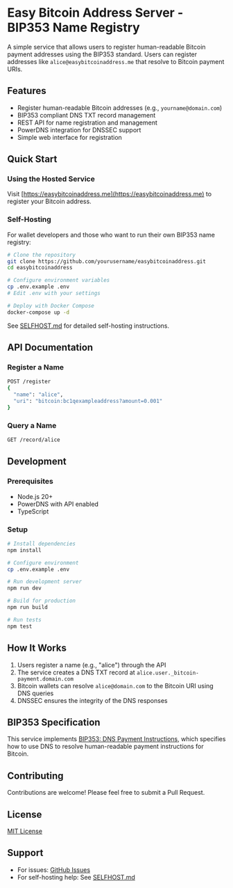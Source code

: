 # Easy Bitcoin Address Server - BIP353 Name Registry

A simple service that allows users to register human-readable Bitcoin payment addresses using the BIP353 standard. Users can register addresses like `alice@easybitcoinaddress.me` that resolve to Bitcoin payment URIs.

## Features

- Register human-readable Bitcoin addresses (e.g., `yourname@domain.com`)
- BIP353 compliant DNS TXT record management
- REST API for name registration and management
- PowerDNS integration for DNSSEC support
- Simple web interface for registration

## Quick Start

### Using the Hosted Service

Visit [https://easybitcoinaddress.me](https://easybitcoinaddress.me) to register your Bitcoin address.

### Self-Hosting

For wallet developers and those who want to run their own BIP353 name registry:

```bash
# Clone the repository
git clone https://github.com/yourusername/easybitcoinaddress.git
cd easybitcoinaddress

# Configure environment variables
cp .env.example .env
# Edit .env with your settings

# Deploy with Docker Compose
docker-compose up -d
```

See [SELFHOST.md](./SELFHOST.md) for detailed self-hosting instructions.

## API Documentation

### Register a Name

```bash
POST /register
{
  "name": "alice",
  "uri": "bitcoin:bc1qexampleaddress?amount=0.001"
}
```

### Query a Name

```bash
GET /record/alice
```


## Development

### Prerequisites

- Node.js 20+
- PowerDNS with API enabled
- TypeScript

### Setup

```bash
# Install dependencies
npm install

# Configure environment
cp .env.example .env

# Run development server
npm run dev

# Build for production
npm run build

# Run tests
npm test
```

## How It Works

1. Users register a name (e.g., "alice") through the API
2. The service creates a DNS TXT record at `alice.user._bitcoin-payment.domain.com`
3. Bitcoin wallets can resolve `alice@domain.com` to the Bitcoin URI using DNS queries
4. DNSSEC ensures the integrity of the DNS responses

## BIP353 Specification

This service implements [BIP353: DNS Payment Instructions](https://github.com/bitcoin/bips/blob/master/bip-0353.mediawiki), which specifies how to use DNS to resolve human-readable payment instructions for Bitcoin.

## Contributing

Contributions are welcome! Please feel free to submit a Pull Request.

## License

[MIT License](LICENSE)

## Support

- For issues: [GitHub Issues](https://github.com/yourusername/easybitcoinaddress/issues)
- For self-hosting help: See [SELFHOST.md](./SELFHOST.md)
